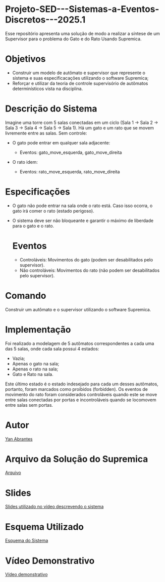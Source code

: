 # Projeto-SED---Sistemas-a-Eventos-Discretos---2025.1
Esse repositório apresenta uma solução de modo a realizar a síntese de um Supervisor para o problema do Gato e do Rato Usando Supremica.

# Objetivos

- Construir um modelo de autômato e supervisor que represente o sistema e suas especificacações utilizando o software Supremica;
- Reforçar e utilizar da teoria de controle supervisório de autômatos determinísticos vista na disciplina.

# Descrição do Sistema

Imagine uma torre com 5 salas conectadas em um ciclo (Sala 1 → Sala 2 → Sala 3 → Sala 4 → Sala 5 → Sala 1). Há um gato e um rato que se movem livremente entre as salas. Sem controle:

- O gato pode entrar em qualquer sala adjacente:
  - Eventos: gato_move_esquerda, gato_move_direita

- O rato idem:
  - Eventos: rato_move_esquerda, rato_move_direita

# Especificações

- O gato não pode entrar na sala onde o rato está. Caso isso ocorra, o gato irá comer o rato (estado perigoso).
- O sistema deve ser não bloqueante e garantir o máximo de liberdade para o gato e o rato.

  # Eventos

  - Controláveis: Movimentos do gato (podem ser desabilitados pelo supervisor).
  - Não controláveis: Movimentos do rato (não podem ser desabilitados pelo supervisor).

 # Comando
 Construir um autômato e o supervisor utilizando o software Supremica.

 # Implementação
Foi realizado a modelagem de 5 autômatos correspondentes a cada uma das 5 salas, onde cada sala possui 4 estados:

- Vazia;
- Apenas o gato na sala;
- Apenas o rato na sala;
- Gato e Rato na sala.

Este último estado é o estado indesejado para cada um desses autômatos, portanto, foram marcados como proibidos (forbidden). Os eventos de movimento do rato foram considerados controláveis quando este se move entre salas conectadas por portas e incontroláveis quando se locomovem entre salas sem portas.

 # Autor

 [Yan Abrantes](https://github.com/yanz1n)

 # Arquivo da Solução do Supremica

 [Arquivo](https://github.com/yanz1n/Projeto-SED---Sistemas-a-Eventos-Discretos---2025.1/blob/main/ProjetoSED_Salas.wmod)

 # Slides

 [Slides utilizado no vídeo descrevendo o sistema](https://github.com/yanz1n/Projeto-SED---Sistemas-a-Eventos-Discretos---2025.1/blob/main/Apresentacao_ProjetoSED.pdf)

 # Esquema Utilizado
[Esquema do Sistema](https://github.com/yanz1n/Projeto-SED---Sistemas-a-Eventos-Discretos---2025.1/blob/main/Esquema_remodelado.png)

 # Vídeo Demonstrativo
 
[Vídeo demonstrativo](https://drive.google.com/file/d/1mEHa9MMcA8azv8ORKV6Zb5ost1DCAewS/view?usp=sharing)
 
